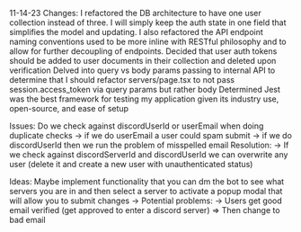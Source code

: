11-14-23 Changes:
I refactored the DB architecture to have one user collection instead of three. I will simply keep the auth state in one field that simplifies the model and updating.
I also refactored the API endpoint naming conventions used to be more inline with RESTful philosophy and to allow for further decoupling of endpoints.
Decided that user auth tokens should be added to user documents in their collection and deleted upon verification
Delved into query vs body params passing to internal API to determine that I should refactor servers/page.tsx to not pass session.access_token via query params but rather body
Determined Jest was the best framework for testing my application given its industry use, open-source, and ease of setup

Issues:
Do we check against discordUserId or userEmail when doing duplicate checks -> if we do userEmail a user could spam submit -> if we do discordUserId then we run the problem of misspelled email
Resolution:
    -> If we check against discordServerId and discordUserId we can overwrite any user (delete it and create a new user with unauthenticated status)

Ideas:
Maybe implement functionality that you can dm the bot to see what servers you are in and then select a server to activate a popup modal that will allow you to submit changes
    -> Potential problems:
        -> Users get good email verified (get approved to enter a discord server) => Then change to bad email
